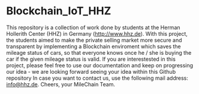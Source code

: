 # Blockchain_IoT_HHZ
This repository is a collection of work done by students at the Herman Hollerith Center (HHZ) in Germany (http://www.hhz.de).
With this project, the students aimed to make the private selling market more secure and transparent by implementing a Blockchain enviroment which saves the mileage status of cars, so that everyone knows once he / she is buying the car if the given mileage status is valid.
If you are interestested in this project, please feel free to use our documentation and keep on progressing our idea - we are looking forward seeing your idea within this Github repository
In case you want to contact us, use the following mail address: info@hhz.de.
Cheers, your MileChain Team.
